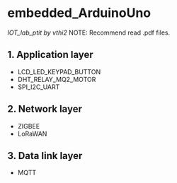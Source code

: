 # embedded_ArduinoUno
*IOT_lab_ptit by vthi2*
NOTE: Recommend read .pdf files.
## 1. Application layer
- LCD_LED_KEYPAD_BUTTON
- DHT_RELAY_MQ2_MOTOR
- SPI_I2C_UART
## 2. Network layer
- ZIGBEE
- LoRaWAN
## 3. Data link layer
- MQTT
